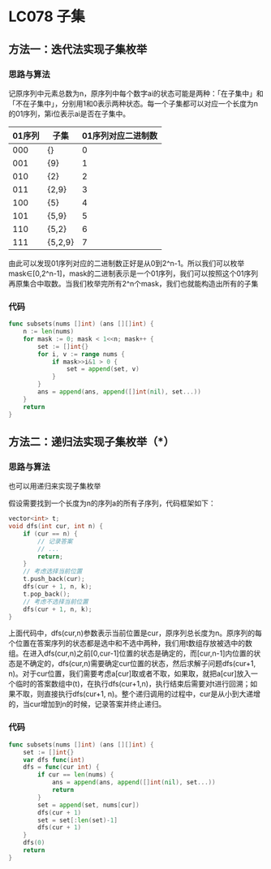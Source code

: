 # LC078 子集

## 方法一：迭代法实现子集枚举

### 思路与算法

记原序列中元素总数为n，原序列中每个数字ai的状态可能是两种：「在子集中」和「不在子集中」，分别用1和0表示两种状态。每一个子集都可以对应一个长度为n的01序列，第i位表示ai是否在子集中。

| 01序列 | 子集    | 01序列对应二进制数 |
| ------ | ------- | ------------------ |
| 000    | {}      | 0                  |
| 001    | {9}     | 1                  |
| 010    | {2}     | 2                  |
| 011    | {2,9}   | 3                  |
| 100    | {5}     | 4                  |
| 101    | {5,9}   | 5                  |
| 110    | {5,2}   | 6                  |
| 111    | {5,2,9} | 7                  |

由此可以发现01序列对应的二进制数正好是从0到2^n-1。所以我们可以枚举mask∈[0,2^n-1]，mask的二进制表示是一个01序列，我们可以按照这个01序列再原集合中取数。当我们枚举完所有2^n个mask，我们也就能构造出所有的子集

### 代码

```go
func subsets(nums []int) (ans [][]int) {
	n := len(nums)
	for mask := 0; mask < 1<<n; mask++ {
		set := []int{}
		for i, v := range nums {
			if mask>>i&1 > 0 {
				set = append(set, v)
			}
		}
		ans = append(ans, append([]int(nil), set...))
	}
	return
}
```

## 方法二：递归法实现子集枚举（*）

### 思路与算法

也可以用递归来实现子集枚举

假设需要找到一个长度为n的序列a的所有子序列，代码框架如下：

```c++
vector<int> t;
void dfs(int cur, int n) {
    if (cur == n) {
        // 记录答案
        // ...
        return;
    }
    // 考虑选择当前位置
    t.push_back(cur);
    dfs(cur + 1, n, k);
    t.pop_back();
    // 考虑不选择当前位置
    dfs(cur + 1, n, k);
}
```

上面代码中，dfs(cur,n)参数表示当前位置是cur，原序列总长度为n。原序列的每个位置在答案序列的状态都是选中和不选中两种，我们用t数组存放被选中的数组。在进入dfs(cur,n)之前[0,cur-1]位置的状态是确定的，而[cur,n-1]内位置的状态是不确定的，dfs(cur,n)需要确定cur位置的状态，然后求解子问题dfs(cur+1, n)。对于cur位置，我们需要考虑a[cur]取或者不取，如果取，就把a[cur]放入一个临时的答案数组中(t)，在执行dfs(cur+1,n)，执行结束后需要对t进行回溯；如果不取，则直接执行dfs(cur+1, n)。整个递归调用的过程中，cur是从小到大递增的，当cur增加到n的时候，记录答案并终止递归。

### 代码

```go
func subsets(nums []int) (ans [][]int) {
    set := []int{}
    var dfs func(int)
    dfs = func(cur int) {
        if cur == len(nums) {
            ans = append(ans, append([]int(nil), set...))
            return
        }
        set = append(set, nums[cur])
        dfs(cur + 1)
        set = set[:len(set)-1]
        dfs(cur + 1)
    }
    dfs(0)
    return
}
```

